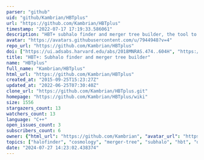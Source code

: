 ```yaml
---
parser: "github"
uid: "github/Kambrian/HBTplus"
url: "https://github.com/Kambrian/HBTplus"
timestamp: "2022-07-17 17:19:33.586061"
description: "HBT+ subhalo finder and merger tree builder, the tool to get you out of mess and back to physics."
avatar: "https://avatars.githubusercontent.com/u/7944948?v=4"
repo_url: "https://github.com/Kambrian/HBTplus"
doi: ["https://ui.adsabs.harvard.edu/abs/2018MNRAS.474..604H", "https://ui.adsabs.harvard.edu/abs/2017ascl.soft11023H/abstract"]
title: "HBT+: Subhalo finder and merger tree builder"
name: "HBTplus"
full_name: "Kambrian/HBTplus"
html_url: "https://github.com/Kambrian/HBTplus"
created_at: "2015-09-25T15:23:27Z"
updated_at: "2022-06-25T07:30:40Z"
clone_url: "https://github.com/Kambrian/HBTplus.git"
homepage: "https://github.com/Kambrian/HBTplus/wiki"
size: 1556
stargazers_count: 13
watchers_count: 13
language: "C++"
open_issues_count: 3
subscribers_count: 6
owner: {"html_url": "https://github.com/Kambrian", "avatar_url": "https://avatars.githubusercontent.com/u/7944948?v=4", "login": "Kambrian", "type": "User"}
topics: ["halofinder", "cosmology", "merger-tree", "subhalo", "hbt", "dark-matter", "astrophysics", "simulation"]
date: "2024-07-27 14:23:02.438374"
---
```

